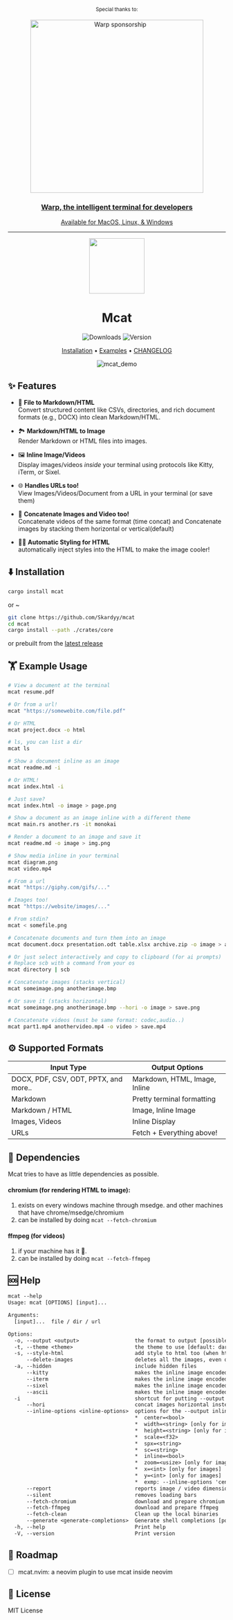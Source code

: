 <div align="center" markdown="1">
   <sup>Special thanks to:</sup>
   <br>
   <br>
   <a href="https://www.warp.dev/mcat">
      <img alt="Warp sponsorship" width="400" src="https://github.com/user-attachments/assets/c21102f7-bab9-4344-a731-0cf6b341cab2">
   </a>

### [Warp, the intelligent terminal for developers](https://www.warp.dev/mcat)
[Available for MacOS, Linux, & Windows](https://www.warp.dev/mcat)<br>

</div>
<hr>

<div align="center">
  
<img src="https://i.imgur.com/qSSM6Iy.png" width="128"/>


# Mcat
![Downloads](https://img.shields.io/crates/d/mcat?style=for-the-badge) ![Version](https://img.shields.io/crates/v/mcat?style=for-the-badge)  

[Installation](#%EF%B8%8F-installation) • [Examples](#%EF%B8%8F-example-usage) • [CHANGELOG](./CHANGELOG.md)

![mcat_demo](https://github.com/Skardyy/assets/blob/main/mcat_opt.gif)
</div>

## ✨ Features
* 📄 **File to Markdown/HTML**  
  Convert structured content like CSVs, directories, and rich document formats (e.g., DOCX) into clean Markdown/HTML.
  
* 🏞️ **Markdown/HTML to Image**  
  Render Markdown or HTML files into images.
  
* 🖼️ **Inline Image/Videos**  
  Display images/videos *inside* your terminal using protocols like Kitty, iTerm, or Sixel.
  
* 🌐 **Handles URLs too!**  
  View Images/Videos/Document from a URL in your terminal (or save them)

* 🔗 **Concatenate Images and Video too!**  
  Concatenate videos of the same format (time concat)
  and Concatenate images by stacking them horizontal or vertical(default)
  
* 💃🏻 **Automatic Styling for HTML**  
  automatically inject styles into the HTML to make the image cooler!

## ⬇️ Installation
```sh
cargo install mcat
```
or ~
```sh
git clone https://github.com/Skardyy/mcat
cd mcat
cargo install --path ./crates/core
```
or prebuilt from the [latest release](https://github.com/Skardyy/mcat/releases/latest)

## 🏋️ Example Usage
```sh
# View a document at the terminal
mcat resume.pdf

# Or from a url!
mcat "https://somewebite.com/file.pdf"

# Or HTML
mcat project.docx -o html

# ls, you can list a dir
mcat ls

# Show a document inline as an image
mcat readme.md -i

# Or HTML!
mcat index.html -i

# Just save?
mcat index.html -o image > page.png

# Show a document as an image inline with a different theme
mcat main.rs another.rs -it monokai

# Render a document to an image and save it
mcat readme.md -o image > img.png

# Show media inline in your terminal
mcat diagram.png
mcat video.mp4

# From a url
mcat "https://giphy.com/gifs/..."

# Images too!
mcat "https://website/images/..."

# From stdin?
mcat < somefile.png

# Concatenate documents and turn them into an image
mcat document.docx presentation.odt table.xlsx archive.zip -o image > all.png

# Or just select interactively and copy to clipboard (for ai prompts)
# Replace scb with a command from your os
mcat directory | scb

# Concatenate images (stacks vertical)
mcat someimage.png anotherimage.bmp

# Or save it (stacks horizontal)
mcat someimage.png anotherimage.bmp --hori -o image > save.png

# Concatenate videos (must be same format: codec,audio..)
mcat part1.mp4 anothervideo.mp4 -o video > save.mp4
```

## ⚙️ Supported Formats
| Input Type | Output Options |
|---|---|
| DOCX, PDF, CSV, ODT, PPTX, and more.. | Markdown, HTML, Image, Inline |
| Markdown | Pretty terminal formatting |
| Markdown / HTML | Image, Inline Image |
| Images, Videos | Inline Display |
| URLs | Fetch + Everything above! |

## 🛐 Dependencies
Mcat tries to have as little dependencies as possible.
#### chromium (for rendering HTML to image):
1. exists on every windows machine through msedge. and other machines that have chrome/msedge/chromium
2. can be installed by doing `mcat --fetch-chromium`
#### ffmpeg (for videos)
1. if your machine has it 🫠.
2. can be installed by doing `mcat --fetch-ffmpeg`

## 🆘 Help
```txt
mcat --help
Usage: mcat [OPTIONS] [input]...

Arguments:
  [input]...  file / dir / url

Options:
  -o, --output <output>                  the format to output [possible values: html, md, image, video, inline]
  -t, --theme <theme>                    the theme to use [default: dark] [possible values: dark, light, catppuccin, nord, monokai, dracula, gruvbox, one_dark, solarized, tokyo_night]
  -s, --style-html                       add style to html too (when html is the output)
      --delete-images                    deletes all the images, even ones that are not in the scrollview.. currently only works in kitty, and will be extended..
  -a, --hidden                           include hidden files
      --kitty                            makes the inline image encoded to kitty
      --iterm                            makes the inline image encoded to iterm
      --sixel                            makes the inline image encoded to sixel
      --ascii                            makes the inline image encoded to ascii
  -i                                     shortcut for putting --output inline
      --hori                             concat images horizontal instead of vertical
      --inline-options <inline-options>  options for the --output inline
                                         *  center=<bool>
                                         *  width=<string> [only for images]
                                         *  height=<string> [only for images]
                                         *  scale=<f32>
                                         *  spx=<string>
                                         *  sc=<string>
                                         *  inline=<bool>
                                         *  zoom=<usize> [only for images]
                                         *  x=<int> [only for images]
                                         *  y=<int> [only for images]
                                         *  exmp: --inline-options 'center=false,width=80%,height=20c,inline=true,scale=0.5,spx=1920x1080,sc=100x20,zoom=2,x=16,y=8'
      --report                           reports image / video dimensions when drawing images. along with reporting more info when not drawing images
      --silent                           removes loading bars
      --fetch-chromium                   download and prepare chromium
      --fetch-ffmpeg                     download and prepare ffmpeg
      --fetch-clean                      Clean up the local binaries
      --generate <generate-completions>  Generate shell completions [possible values: bash, zsh, fish, powershell]
  -h, --help                             Print help
  -V, --version                          Print version
```

## 🚧 Roadmap
- [ ] mcat.nvim: a neovim plugin to use mcat inside neovim

## 📎 License
MIT License
